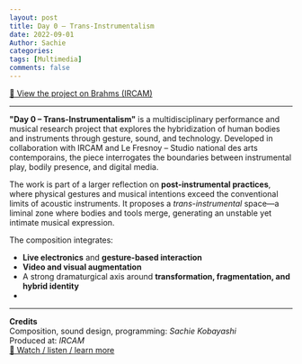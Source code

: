 ```yaml
---
layout: post
title: Day 0 – Trans-Instrumentalism 
date: 2022-09-01
Author: Sachie
categories: 
tags: [Multimedia]
comments: false
---
```

[📎 View the project on Brahms (IRCAM)](https://brahms.ircam.fr/fr/media/x56d2a9_day-0-trans-instrumentalism-sachie-kobayas)

---

**"Day 0 – Trans-Instrumentalism"** is a multidisciplinary performance and musical research project that explores the hybridization of human bodies and instruments through gesture, sound, and technology. Developed in collaboration with IRCAM and Le Fresnoy – Studio national des arts contemporains, the piece interrogates the boundaries between instrumental play, bodily presence, and digital media.

The work is part of a larger reflection on **post-instrumental practices**, where physical gestures and musical intentions exceed the conventional limits of acoustic instruments. It proposes a *trans-instrumental* space—a liminal zone where bodies and tools merge, generating an unstable yet intimate musical expression.

The composition integrates:
- **Live electronics** and **gesture-based interaction**
- **Video and visual augmentation**
- A strong dramaturgical axis around **transformation, fragmentation, and hybrid identity**
- 
---

**Credits**  
Composition, sound design, programming: *Sachie Kobayashi*  
Produced at: *IRCAM*  
[🔗 Watch / listen / learn more](https://brahms.ircam.fr/fr/media/x56d2a9_day-0-trans-instrumentalism-sachie-kobayas)
